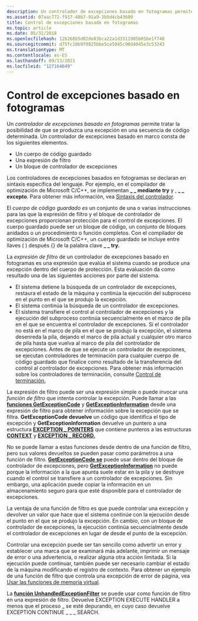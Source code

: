 ```yaml
---
description: Un controlador de excepciones basado en fotogramas permite tratar la posibilidad de que se produzca una excepción en una secuencia de código determinada. Un controlador de excepciones basado en marco consta de los siguientes elementos.
ms.assetid: 07aac772-f917-48b7-91a9-3b5d4cb43600
title: Control de excepciones basado en fotogramas
ms.topic: article
ms.date: 05/31/2018
ms.openlocfilehash: 12b268b5d02de83bca22a1d3311905b05be1f748
ms.sourcegitcommit: d75fc10b9f0825bbe5ce5045c90d4045e3c53243
ms.translationtype: MT
ms.contentlocale: es-ES
ms.lasthandoff: 09/13/2021
ms.locfileid: "127164649"
---
```

# <a name="frame-based-exception-handling"></a>Control de excepciones basado en fotogramas

Un *controlador de excepciones basado en fotogramas* permite tratar la posibilidad de que se produzca una excepción en una secuencia de código determinada. Un controlador de excepciones basado en marco consta de los siguientes elementos.

-   Un cuerpo de código guardado
-   Una expresión de filtro
-   Un bloque de controlador de excepciones

Los controladores de excepciones basados en fotogramas se declaran en sintaxis específica del lenguaje. Por ejemplo, en el compilador de optimización de Microsoft C/C++, se implementan **\_ \_ mediante try** y , **\_ \_ excepto**. Para obtener más información, vea [Sintaxis del controlador](handler-syntax.md).

El *cuerpo de código guardado es* un conjunto de una o varias instrucciones para las que la expresión de filtro y el bloque de controlador de excepciones proporcionan protección para el control de excepciones. El cuerpo guardado puede ser un bloque de código, un conjunto de bloques anidados o un procedimiento o función completos. Con el compilador de optimización de Microsoft C/C++, un cuerpo guardado se incluye entre llaves ( ) después {} de la palabra clave **\_ \_ try.**

La *expresión de filtro* de un controlador de excepciones basado en fotogramas es una expresión que evalúa el sistema cuando se produce una excepción dentro del cuerpo de protección. Esta evaluación da como resultado una de las siguientes acciones por parte del sistema.

-   El sistema detiene la búsqueda de un controlador de excepciones, restaura el estado de la máquina y continúa la ejecución del subproceso en el punto en el que se produjo la excepción.
-   El sistema continúa la búsqueda de un controlador de excepciones.
-   El sistema transfiere el control al controlador de excepciones y la ejecución del subproceso continúa secuencialmente en el marco de pila en el que se encuentra el controlador de excepciones. Si el controlador no está en el marco de pila en el que se produjo la excepción, el sistema desenreda la pila, dejando el marco de pila actual y cualquier otro marco de pila hasta que vuelva al marco de pila del controlador de excepciones. Antes de que se ejecute un controlador de excepciones, se ejecutan controladores de terminación para cualquier cuerpo de código guardado que finalice como resultado de la transferencia del control al controlador de excepciones. Para obtener más información sobre los controladores de terminación, consulte [Control de terminación.](termination-handling.md)

La expresión de filtro puede ser una expresión simple o puede invocar una *función de filtro* que intenta controlar la excepción. Puede llamar a las [**funciones GetExceptionCode**](getexceptioncode.md) y [**GetExceptionInformation**](getexceptioninformation.md) desde una expresión de filtro para obtener información sobre la excepción que se filtra. **GetExceptionCode devuelve** un código que identifica el tipo de excepción y **GetExceptionInformation** devuelve un puntero a una estructura [**EXCEPTION \_ POINTERS**](/windows/desktop/api/WinNT/ns-winnt-exception_pointers) que contiene punteros a las estructuras [**CONTEXT**](/windows/desktop/api/WinNT/ns-winnt-arm64_nt_context) y [**EXCEPTION \_ RECORD.**](/windows/desktop/api/WinNT/ns-winnt-exception_record)

No se puede llamar a estas funciones desde dentro de una función de filtro, pero sus valores devueltos se pueden pasar como parámetros a una función de filtro. [**GetExceptionCode se**](getexceptioncode.md) puede usar dentro del bloque de controlador de excepciones, pero [**GetExceptionInformation**](getexceptioninformation.md) no puede porque la información a la que apunta suele estar en la pila y se destruye cuando el control se transfiere a un controlador de excepciones. Sin embargo, una aplicación puede copiar la información en un almacenamiento seguro para que esté disponible para el controlador de excepciones.

La ventaja de una función de filtro es que puede controlar una excepción y devolver un valor que hace que el sistema continúe con la ejecución desde el punto en el que se produjo la excepción. En cambio, con un bloque de controlador de excepciones, la ejecución continúa secuencialmente desde el controlador de excepciones en lugar de desde el punto de la excepción.

Controlar una excepción puede ser tan sencillo como advertir un error y establecer una marca que se examinará más adelante, imprimir un mensaje de error o una advertencia, o realizar alguna otra acción limitada. Si la ejecución puede continuar, también puede ser necesario cambiar el estado de la máquina modificando el registro de contexto. Para obtener un ejemplo de una función de filtro que controla una excepción de error de página, vea [Usar las funciones de memoria virtual](../memory/using-the-memory-management-functions.md).

La [**función UnhandledExceptionFilter**](/windows/win32/api/errhandlingapi/nf-errhandlingapi-unhandledexceptionfilter) se puede usar como función de filtro en una expresión de filtro. Devuelve EXCEPTION EXECUTE HANDLER a menos que el proceso \_ se esté depurando, en cuyo caso devuelve EXCEPTION CONTINUE \_ \_ \_ SEARCH.

 

 
